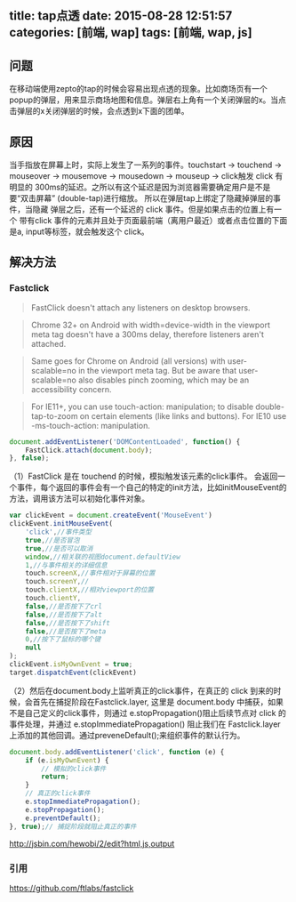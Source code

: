 title: tap点透
date: 2015-08-28 12:51:57
categories: [前端, wap]
tags: [前端, wap, js]
---
## 问题
在移动端使用zepto的tap的时候会容易出现点透的现象。比如商场页有一个popup的弹层，用来显示商场地图和信息。弹层右上角有一个关闭弹层的x。当点击弹层的x关闭弹层的时候，会点透到x下面的团单。

## 原因
当手指放在屏幕上时，实际上发生了一系列的事件。touchstart -> touchend -> mouseover -> mousemove -> mousedown -> mouseup -> click触发 click 有明显的 300ms的延迟。之所以有这个延迟是因为浏览器需要确定用户是不是要“双击屏幕” (double-tap)进行缩放。
所以在弹层tap上绑定了隐藏掉弹层的事件，当隐藏 弹层之后，还有一个延迟的 click 事件。但是如果点击的位置上有一个 带有click 事件的元素并且处于页面最前端（离用户最近）或者点击位置的下面是a, input等标签，就会触发这个 click。

## 解决方法
### Fastclick

> FastClick doesn't attach any listeners on desktop browsers.

> Chrome 32+ on Android with width=device-width in the viewport meta tag doesn't have a 300ms delay, therefore listeners aren't attached.

> <meta name="viewport" content="width=device-width, initial-scale=1">
> Same goes for Chrome on Android (all versions) with user-scalable=no in the viewport meta tag. But be aware that user-scalable=no also disables pinch zooming, which may be an accessibility concern.

> For IE11+, you can use touch-action: manipulation; to disable double-tap-to-zoom on certain elements (like links and buttons). For IE10 use -ms-touch-action: manipulation.

```JavaScript
document.addEventListener('DOMContentLoaded', function() {
    FastClick.attach(document.body);
}, false);
```
（1）FastClick 是在 touchend 的时候，模拟触发该元素的click事件。
会返回一个事件，每个返回的事件会有一个自己的特定的init方法，比如initMouseEvent的方法，调用该方法可以初始化事件对象。
```JavaScript
var clickEvent = document.createEvent('MouseEvent')
clickEvent.initMouseEvent(
    'click',//事件类型
    true,//是否冒泡
    true,//是否可以取消
    window,//相关联的视图document.defaultView
    1,//与事件相关的详细信息
    touch.screenX,//事件相对于屏幕的位置
    touch.screenY,//
    touch.clientX,//相对viewport的位置
    touch.clientY,
    false,//是否按下了crl
    false,//是否按下了alt
    false,//是否按下了shift
    false,//是否按下了meta
    0,//按下了鼠标的哪个键
    null
);
clickEvent.isMyOwnEvent = true;
target.dispatchEvent(clickEvent)
```
（2）然后在document.body上监听真正的click事件，在真正的 click 到来的时候，会首先在捕捉阶段在Fastclick.layer, 这里是 document.body 中捕获，如果不是自己定义的click事件，则通过 e.stopPropagation()阻止后续节点对 click 的事件处理，并通过 e.stopImmediatePropagation() 阻止我们在 
Fastclick.layer 上添加的其他回调。通过preveneDefault();来组织事件的默认行为。
```JavaScript
document.body.addEventListener('click', function (e) {
    if (e.isMyOwnEvent) {
        // 模拟的click事件
        return;
    }
    // 真正的click事件
    e.stopImmediatePropagation();
    e.stopPropagation();
    e.preventDefault();
}, true);// 捕捉阶段就阻止真正的事件
```
http://jsbin.com/hewobi/2/edit?html,js,output
### 引用
https://github.com/ftlabs/fastclick

